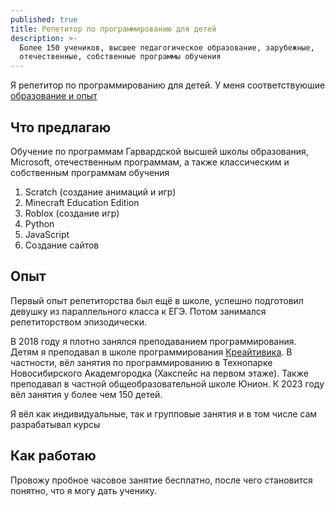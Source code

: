```yaml
---
published: true
title: Репетитор по программированию для детей
description: >-
  Более 150 учеников, высшее педагогическое образование, зарубежные,
  отечественные, собственные программы обучения
---
```

Я репетитор по программированию для детей. У меня соответствуюшие [образование и опыт](https://vrom1990.ru/about/)

## Что предлагаю
Обучение по программам Гарвардской высшей школы образования, Microsoft, отечественным программам, а также классическим и собственным программам обучения

1. Scratch (создание анимаций и игр)
1. Minecraft Education Edition
1. Roblox (создание игр)
1. Python
1. JavaScript
1. Создание сайтов

## Опыт
Первый опыт репетиторства был ещё в школе, успешно подготовил девушку из параллельного класса к ЕГЭ. Потом занимался репетиторством эпизодически.

В 2018 году я плотно занялся преподаванием программирования. Детям я преподавал в школе программирования [Креайтивика](https://creitivika.ru/). В частности, вёл занятия по программированию в Технопарке Новосибирского Академгородка (Хакспейс на первом этаже). Также преподавал в частной общеобразовательной школе Юнион. К 2023 году вёл занятия у более чем 150 детей.

Я вёл как индивидуальные, так и групповые занятия и в том числе сам разрабатывал курсы

## Как работаю

Провожу пробное часовое занятие бесплатно, после чего становится понятно, что я могу дать ученику.
